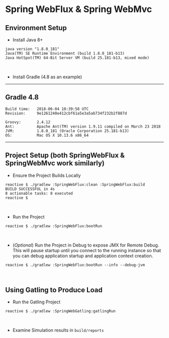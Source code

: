 # Spring WebFlux & Spring WebMvc

## Environment Setup

* Install Java 8+
```
java version "1.8.0_181"
Java(TM) SE Runtime Environment (build 1.8.0_181-b13)
Java HotSpot(TM) 64-Bit Server VM (build 25.181-b13, mixed mode)
```

<br>

* Install Gradle (4.8 as an example)

------------------------------------------------------------
Gradle 4.8
------------------------------------------------------------

```
Build time:   2018-06-04 10:39:58 UTC
Revision:     9e1261240e412cbf61a5e3a5ab734f232b2f887d

Groovy:       2.4.12
Ant:          Apache Ant(TM) version 1.9.11 compiled on March 23 2018
JVM:          1.8.0_181 (Oracle Corporation 25.181-b13)
OS:           Mac OS X 10.13.6 x86_64
```
<hr>

## Project Setup (both SpringWebFlux & SpringWebMvc work similarly)

* Ensure the Project Builds Locally

```
reactive $ ./gradlew :SpringWebFlux:clean :SpringWebFlux:build
BUILD SUCCESSFUL in 4s
8 actionable tasks: 8 executed
reactive $
```
<br>

* Run the Project
```
reactive $ ./gradlew :SpringWebFlux:bootRun
```
<br>

* (_Optional_) Run the Project in Debug to expose JMX for Remote Debug. 
This will pause startup until you connect to the running instance so that you 
can debug application startup and application context creation.
```
reactive $ ./gradlew :SpringWebFlux:bootRun --info --debug-jvm
```
<br>

## Using Gatling to Produce Load

* Run the Gatling Project

```
reactive $ ./gradlew :SpringWebGatling:gatlingRun
```
<br>

* Examine Simulation results in `build/reports` 
